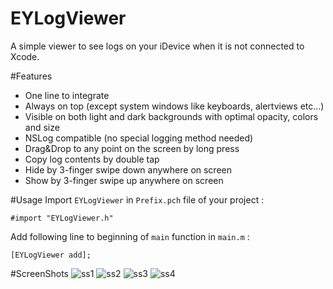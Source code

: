 # EYLogViewer
A simple viewer to see logs on your iDevice when it is not connected to Xcode.

#Features

 - One line to integrate
 - Always on top (except system windows like keyboards, alertviews etc...)
 - Visible on both light and dark backgrounds with optimal opacity, colors and size
 - NSLog compatible (no special logging method needed)
 - Drag&Drop to any point on the screen by long press
 - Copy log contents by double tap
 - Hide by 3-finger swipe down anywhere on screen
 - Show by 3-finger swipe up anywhere on screen

#Usage
Import `EYLogViewer` in `Prefix.pch` file of your project :

`#import "EYLogViewer.h"`

Add following line to beginning of `main` function in `main.m` :

`[EYLogViewer add];`


#ScreenShots
![ss1](https://cloud.githubusercontent.com/assets/1222652/13434323/c2bc7be8-e018-11e5-8578-c265730912ad.png)
![ss2](https://cloud.githubusercontent.com/assets/1222652/13434325/c2db4834-e018-11e5-9727-bc1747d114c5.png)
![ss3](https://cloud.githubusercontent.com/assets/1222652/13434326/c2f42da4-e018-11e5-857c-e995a8686bbb.png)
![ss4](https://cloud.githubusercontent.com/assets/1222652/13434327/c2f4eb36-e018-11e5-8e35-9bacfad52bc7.png)

